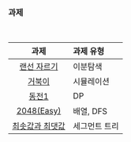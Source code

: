 ### 과제

<br />

|과제|과제 유형|
|:--:|:------|
|[랜선 자르기](https://www.acmicpc.net/problem/1654)|이분탐색|
|[거북이](https://www.acmicpc.net/problem/8911)|시뮬레이션|
|[동전1](https://www.acmicpc.net/problem/2293)|DP|
|[2048(Easy)](https://www.acmicpc.net/problem/12100)|배열, DFS|
|[최솟값과 최댓값](https://www.acmicpc.net/problem/2357)|세그먼트 트리|
